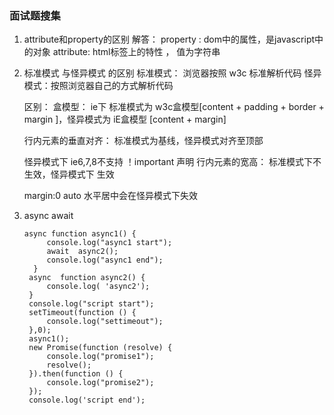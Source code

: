 


### 面试题搜集

1.  attribute和property的区别
     解答：
     property :  dom中的属性，是javascript中的对象
     attribute: html标签上的特性 ， 值为字符串
2. 标准模式 与怪异模式 的区别
   标准模式： 浏览器按照 w3c 标准解析代码
   怪异模式：按照浏览器自己的方式解析代码

   区别：
   盒模型：  ie下 标准模式为  w3c盒模型[content + padding + border + margin ]，怪异模式为 iE盒模型 [content + margin]

   行内元素的垂直对齐： 标准模式为基线，怪异模式对齐至顶部

   怪异模式下 ie6,7,8不支持 ！important 声明
   行内元素的宽高： 标准模式下不生效，怪异模式下 生效

   margin:0 auto 水平居中会在怪异模式下失效


3. async await

       async function async1() {     
            console.log("async1 start");      
            await  async2();     
            console.log("async1 end");   
         }  
        async  function async2() {    
            console.log( 'async2');  
        } 
        console.log("script start");  
        setTimeout(function () {      
            console.log("settimeout");  
        },0);
        async1();  
        new Promise(function (resolve) {      
            console.log("promise1");      
            resolve();  
        }).then(function () {      
            console.log("promise2"); 
        }); 
        console.log('script end');

  